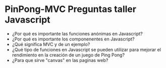 # PinPong-MVC Preguntas taller Javascript

- ¿Por qué es importante las funciones anónimas en Javascript?
- ¿Por qué es importante los componenentes en Javascript?
- ¿Qué significa MVC y de un ejemplo?
- ¿Qué tipo de funciones en Javascript se pueden utilizar para mejorar el rendimiento en la creación de un juego de Ping Pong?
- ¿Para que sirve "canvas" en las paginas web?

